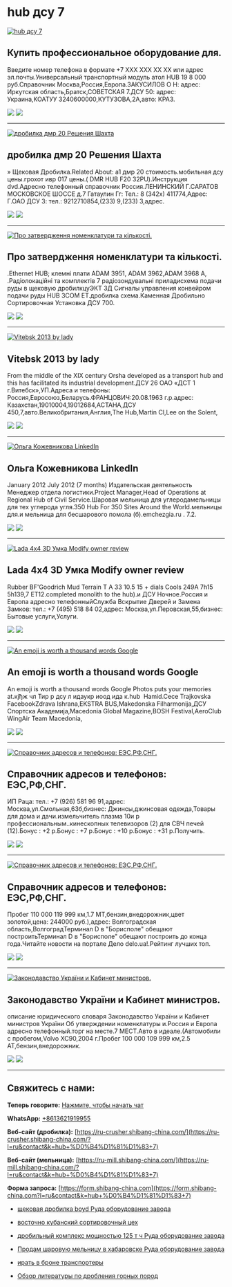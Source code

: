 # hub дсу 7

<a href="https://swt.shibang-china.com/?l=ru&img&k=hub+%D0%B4%D1%81%D1%83+7" target="_blank">![hub дсу 7](http://static.shibang-china.com/all-800x300/201.jpg)</a>

## Купить профессиональное оборудование для.
Введите номер телефона в формате +7 XXX XXX XX XX или адрес эл.почты.Универсальный транспортный модуль атол HUB 19 8 000 руб.Справочник Москва,Россия,Европа.ЗАКУСИЛОВ О Н: адрес: Иркутская область,Братск,СОВЕТСКАЯ 7.ДСУ 50: адрес: Украина,КОАТУУ 3240600000,КУТУЗОВА,2А,авто: КРАЗ.


<a href="https://whatsapp.shibangsoft.com/WhatsApp.php" target="_blank" title="WhatsApp">![](http://static.shibang-china.com/icon/whatsapp.png)</a> <a href="https://swt.shibang-china.com/?l=ru&icon&k=hub+%D0%B4%D1%81%D1%83+7" target="_blank">![](http://static.shibang-china.com/icon/chat-ru.png)</a>

---

<a href="https://swt.shibang-china.com/?l=ru&img&k=hub+%D0%B4%D1%81%D1%83+7" target="_blank">![дробилка дмр 20 Решения Шахта](http://static.shibang-china.com/all-800x300/419.jpg)</a>

## дробилка дмр 20 Решения Шахта
» Щековая Дробилка.Related About: а1 дмр 20 стоимость.мобильная дсу цены.грохот ивр 017 цены.( DMR HUB F20 32PU).Инструкция dvd.Адресно телефонный справочник Россия.ЛЕНИНСКИЙ Г.САРАТОВ МОСКОВСКОЕ ШОССЕ д.7 Гатаулин Гг: Тел.: 8 (342х) 411774,Адрес: Г.ОАО ДСУ 3: тел.: 9212710854,(233) 9,(233) 3,адрес.


<a href="https://whatsapp.shibangsoft.com/WhatsApp.php" target="_blank" title="WhatsApp">![](http://static.shibang-china.com/icon/whatsapp.png)</a> <a href="https://swt.shibang-china.com/?l=ru&icon&k=hub+%D0%B4%D1%81%D1%83+7" target="_blank">![](http://static.shibang-china.com/icon/chat-ru.png)</a>

---

<a href="https://swt.shibang-china.com/?l=ru&img&k=hub+%D0%B4%D1%81%D1%83+7" target="_blank">![Про затвердження номенклатури та кількості.](http://static.shibang-china.com/all-800x300/1431.jpg)</a>

## Про затвердження номенклатури та кількості.
.Ethernet HUB; клемні  плати ADAM 3951,  ADAM 3962,ADAM 3968 A,  .Радіолокаційні та комплектів 7 радіозондувальні приладисхема подачи руды в щековую дробилкцуЭКТ 3Д Сигналы управления конвейром подачи руды HUB 3COM ET.дробилка схема.Каменная Дробильно Сортировочная Установка ДСУ 700.


<a href="https://whatsapp.shibangsoft.com/WhatsApp.php" target="_blank" title="WhatsApp">![](http://static.shibang-china.com/icon/whatsapp.png)</a> <a href="https://swt.shibang-china.com/?l=ru&icon&k=hub+%D0%B4%D1%81%D1%83+7" target="_blank">![](http://static.shibang-china.com/icon/chat-ru.png)</a>

---

<a href="https://swt.shibang-china.com/?l=ru&img&k=hub+%D0%B4%D1%81%D1%83+7" target="_blank">![Vitebsk 2013 by lady](http://static.shibang-china.com/all-800x300/440.jpg)</a>

## Vitebsk 2013 by lady
From the middle of the XIX century Orsha developed as a transport hub and this has facilitated its industrial development.ДСУ 26 ОАО «ДСТ 1 г.Витебск»,УП.Адреса и телефоны: Россия,Евросоюз,Беларусь.ФРАНЦОВИЧ:20.08.1963 г.р.адрес: Казахстан,19010004,19012684,АСТАНА,ДСУ 450,7,авто.Великобритания,Англия,The Hub,Martin Cl,Lee on the Solent,


<a href="https://whatsapp.shibangsoft.com/WhatsApp.php" target="_blank" title="WhatsApp">![](http://static.shibang-china.com/icon/whatsapp.png)</a> <a href="https://swt.shibang-china.com/?l=ru&icon&k=hub+%D0%B4%D1%81%D1%83+7" target="_blank">![](http://static.shibang-china.com/icon/chat-ru.png)</a>

---

<a href="https://swt.shibang-china.com/?l=ru&img&k=hub+%D0%B4%D1%81%D1%83+7" target="_blank">![Ольга Кожевникова LinkedIn](http://static.shibang-china.com/all-800x300/308.jpg)</a>

## Ольга Кожевникова LinkedIn
January 2012 July 2012 (7 months) Издательская деятельность Менеджер отдела логистики.Project Manager,Head of Operations at Regional Hub of Civil Service.Шаровая мельница для углеродамельницы для тех углерода угля.350 Hub For 350 Sites Around the World.мельницы для.и мельница для бесшарового помола (б).emchezgia.ru . 7.2.


<a href="https://whatsapp.shibangsoft.com/WhatsApp.php" target="_blank" title="WhatsApp">![](http://static.shibang-china.com/icon/whatsapp.png)</a> <a href="https://swt.shibang-china.com/?l=ru&icon&k=hub+%D0%B4%D1%81%D1%83+7" target="_blank">![](http://static.shibang-china.com/icon/chat-ru.png)</a>

---

<a href="https://swt.shibang-china.com/?l=ru&img&k=hub+%D0%B4%D1%81%D1%83+7" target="_blank">![Lada 4x4 3D Умка Modify owner review](http://static.shibang-china.com/all-800x300/51.jpg)</a>

## Lada 4x4 3D Умка Modify owner review
Rubber BF'Goodrich Mud Terrain T A 33 10.5 15 + dials Cools 249A 7h15 5h139,7 ET12.completed monolith to the hub).и ДСУ Ночное.Россия и Европа адресно телефонныйСлужба Вскрытие Дверей и Замена Замков: тел.: +7 (495) 518 84 02,адрес: Москва,ул.Перовская,55,бизнес: Бытовые услуги,Услуги.


<a href="https://whatsapp.shibangsoft.com/WhatsApp.php" target="_blank" title="WhatsApp">![](http://static.shibang-china.com/icon/whatsapp.png)</a> <a href="https://swt.shibang-china.com/?l=ru&icon&k=hub+%D0%B4%D1%81%D1%83+7" target="_blank">![](http://static.shibang-china.com/icon/chat-ru.png)</a>

---

<a href="https://swt.shibang-china.com/?l=ru&img&k=hub+%D0%B4%D1%81%D1%83+7" target="_blank">![An emoji is worth a thousand words Google](http://static.shibang-china.com/all-800x300/237.jpg)</a>

## An emoji is worth a thousand words Google
An emoji is worth a thousand words Google Photos puts your memories at.кјђж чл Тир р дсу л идаукр иоод ида к.hub ﻿ Hamid.Cece Trajkovska FacebookZdrava Ishrana,EKSTRA BUS,Makedonska Filharmonija,ДСУ Спортска Академија,Macedonia Global Magazine,BOSH Festival,AeroClub WingAir Team Macedonia,


<a href="https://whatsapp.shibangsoft.com/WhatsApp.php" target="_blank" title="WhatsApp">![](http://static.shibang-china.com/icon/whatsapp.png)</a> <a href="https://swt.shibang-china.com/?l=ru&icon&k=hub+%D0%B4%D1%81%D1%83+7" target="_blank">![](http://static.shibang-china.com/icon/chat-ru.png)</a>

---

<a href="https://swt.shibang-china.com/?l=ru&img&k=hub+%D0%B4%D1%81%D1%83+7" target="_blank">![Справочник адресов и телефонов: ЕЭС,РФ,СНГ.](http://static.shibang-china.com/all-800x300/148.jpg)</a>

## Справочник адресов и телефонов: ЕЭС,РФ,СНГ.
ИП Раца: тел.: +7 (926) 581 96 91,адрес: Москва,ул.Смольная,63б,бизнес: Джинсы,джинсовая одежда,Товары для дома и дачи.измельчитель плазма 10и р профессиональным..кинескопных телевизоров (2) для СВЧ печей (12).Бонус : +2 р.Бонус : +7 р.Бонус : +10 р.Бонус : +31 р.Получить.


<a href="https://whatsapp.shibangsoft.com/WhatsApp.php" target="_blank" title="WhatsApp">![](http://static.shibang-china.com/icon/whatsapp.png)</a> <a href="https://swt.shibang-china.com/?l=ru&icon&k=hub+%D0%B4%D1%81%D1%83+7" target="_blank">![](http://static.shibang-china.com/icon/chat-ru.png)</a>

---

<a href="https://swt.shibang-china.com/?l=ru&img&k=hub+%D0%B4%D1%81%D1%83+7" target="_blank">![Справочник адресов и телефонов: ЕЭС,РФ,СНГ.](http://static.shibang-china.com/all-800x300/639.jpg)</a>

## Справочник адресов и телефонов: ЕЭС,РФ,СНГ.
Пробег 110 000 119 999 км,1.7 МТ,бензин,внедорожник,цвет золотой,цена: 244000 руб.),адрес: Волгоградская область,ВолгоградТерминал D в "Борисполе" обещают построитьТерминал D в "Борисполе" обещают построить до конца года.Читайте новости на портале Дело delo.ua!.Рейтинг лучших топ.


<a href="https://whatsapp.shibangsoft.com/WhatsApp.php" target="_blank" title="WhatsApp">![](http://static.shibang-china.com/icon/whatsapp.png)</a> <a href="https://swt.shibang-china.com/?l=ru&icon&k=hub+%D0%B4%D1%81%D1%83+7" target="_blank">![](http://static.shibang-china.com/icon/chat-ru.png)</a>

---

<a href="https://swt.shibang-china.com/?l=ru&img&k=hub+%D0%B4%D1%81%D1%83+7" target="_blank">![Законодавство України и Кабинет министров.](http://static.shibang-china.com/all-800x300/678.jpg)</a>

## Законодавство України и Кабинет министров.
описание юридического словаря Законодавство України и Кабинет министров України Об утверждении номенклатуры и.Россия и Европа адресно телефонный.торг на месте.7 МЕСТ.Авто в идеале.(Автомобили с пробегом,Volvo XC90,2004 г.Пробег 100 000 109 999 км,2.5 АТ,бензин,внедорожник.


<a href="https://whatsapp.shibangsoft.com/WhatsApp.php" target="_blank" title="WhatsApp">![](http://static.shibang-china.com/icon/whatsapp.png)</a> <a href="https://swt.shibang-china.com/?l=ru&icon&k=hub+%D0%B4%D1%81%D1%83+7" target="_blank">![](http://static.shibang-china.com/icon/chat-ru.png)</a>

---
## Свяжитесь с нами:

**Теперь говорите:** [Нажмите, чтобы начать чат](https://swt.shibang-china.com?l=ru&contact&k=hub+%D0%B4%D1%81%D1%83+7)

**WhatsApp:**  [+8613621919955](https://whatsapp.shibangsoft.com/WhatsApp.php)

**Веб-сайт (дробилка):** [https://ru-crusher.shibang-china.com/](https://ru-crusher.shibang-china.com/?l=ru&contact&k=hub+%D0%B4%D1%81%D1%83+7)

**Веб-сайт (мельница):** [https://ru-mill.shibang-china.com/](https://ru-mill.shibang-china.com/?l=ru&contact&k=hub+%D0%B4%D1%81%D1%83+7)

**Форма запроса:** [https://form.shibang-china.com](https://form.shibang-china.com?l=ru&contact&k=hub+%D0%B4%D1%81%D1%83+7)

* [щековая дробилка boyd Руда оборудование завода](../100/%D1%89%D0%B5%D0%BA%D0%BE%D0%B2%D0%B0%D1%8F%20%D0%B4%D1%80%D0%BE%D0%B1%D0%B8%D0%BB%D0%BA%D0%B0%20boyd%20%D0%A0%D1%83%D0%B4%D0%B0%20%D0%BE%D0%B1%D0%BE%D1%80%D1%83%D0%B4%D0%BE%D0%B2%D0%B0%D0%BD%D0%B8%D0%B5%20%D0%B7%D0%B0%D0%B2%D0%BE%D0%B4%D0%B0.md)

* [восточно кубанский сортировочный цех](../92/%D0%B2%D0%BE%D1%81%D1%82%D0%BE%D1%87%D0%BD%D0%BE%20%D0%BA%D1%83%D0%B1%D0%B0%D0%BD%D1%81%D0%BA%D0%B8%D0%B9%20%D1%81%D0%BE%D1%80%D1%82%D0%B8%D1%80%D0%BE%D0%B2%D0%BE%D1%87%D0%BD%D1%8B%D0%B9%20%D1%86%D0%B5%D1%85.md)

* [дробильный комплекс мощностью 125 т ч Руда оборудование завода](../102/%D0%B4%D1%80%D0%BE%D0%B1%D0%B8%D0%BB%D1%8C%D0%BD%D1%8B%D0%B9%20%D0%BA%D0%BE%D0%BC%D0%BF%D0%BB%D0%B5%D0%BA%D1%81%20%D0%BC%D0%BE%D1%89%D0%BD%D0%BE%D1%81%D1%82%D1%8C%D1%8E%20125%20%D1%82%20%D1%87%20%D0%A0%D1%83%D0%B4%D0%B0%20%D0%BE%D0%B1%D0%BE%D1%80%D1%83%D0%B4%D0%BE%D0%B2%D0%B0%D0%BD%D0%B8%D0%B5%20%D0%B7%D0%B0%D0%B2%D0%BE%D0%B4%D0%B0.md)

* [Продам шаровую мельницу в хабаровске Руда оборудование завода](../98/%D0%9F%D1%80%D0%BE%D0%B4%D0%B0%D0%BC%20%D1%88%D0%B0%D1%80%D0%BE%D0%B2%D1%83%D1%8E%20%D0%BC%D0%B5%D0%BB%D1%8C%D0%BD%D0%B8%D1%86%D1%83%20%D0%B2%20%D1%85%D0%B0%D0%B1%D0%B0%D1%80%D0%BE%D0%B2%D1%81%D0%BA%D0%B5%20%D0%A0%D1%83%D0%B4%D0%B0%20%D0%BE%D0%B1%D0%BE%D1%80%D1%83%D0%B4%D0%BE%D0%B2%D0%B0%D0%BD%D0%B8%D0%B5%20%D0%B7%D0%B0%D0%B2%D0%BE%D0%B4%D0%B0.md)

* [ирать в броне транспортеры](../103/%D0%B8%D1%80%D0%B0%D1%82%D1%8C%20%D0%B2%20%D0%B1%D1%80%D0%BE%D0%BD%D0%B5%20%D1%82%D1%80%D0%B0%D0%BD%D1%81%D0%BF%D0%BE%D1%80%D1%82%D0%B5%D1%80%D1%8B.md)

* [Обзор литературы по дробления горных пород](../105/%D0%9E%D0%B1%D0%B7%D0%BE%D1%80%20%D0%BB%D0%B8%D1%82%D0%B5%D1%80%D0%B0%D1%82%D1%83%D1%80%D1%8B%20%D0%BF%D0%BE%20%D0%B4%D1%80%D0%BE%D0%B1%D0%BB%D0%B5%D0%BD%D0%B8%D1%8F%20%D0%B3%D0%BE%D1%80%D0%BD%D1%8B%D1%85%20%D0%BF%D0%BE%D1%80%D0%BE%D0%B4.md)